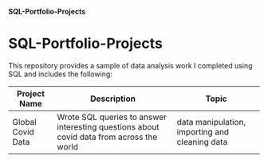 **SQL-Portfolio-Projects**

# SQL-Portfolio-Projects
This repository provides a sample of data analysis work I completed using SQL and includes the following:

Project Name  | Description   |  Topic
------------- | ------------- | ------------------
Global Covid Data| Wrote SQL queries to answer interesting questions about covid data from across the world  | data manipulation, importing and cleaning data

